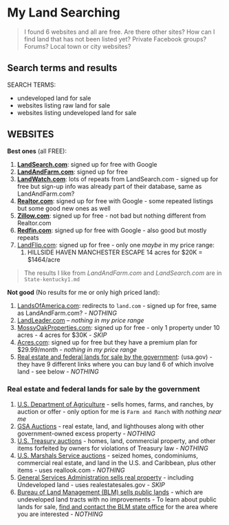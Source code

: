 # My Land Searching

> I found 6 websites and all are free. Are there other sites? How can I find land that has not been listed yet? Private Facebook groups? Forums? Local town or city websites?

## Search terms and results

SEARCH TERMS:

- undeveloped land for sale
- websites listing raw land for sale
- websites listing undeveloped land for sale

## WEBSITES

**Best ones** (all FREE):

1. **[LandSearch.com](https://www.landwatch.com/undeveloped-land)**: signed up for free with Google
2. **[LandAndFarm.com](https://www.landandfarm.com/search/Undeveloped-Land-for-sale/)**: signed up for free
3. **[LandWatch.com](https://www.landwatch.com/undeveloped-land)**: lots of repeats from LandSearch.com - signed up for free but sign-up info was already part of their database, same as LandAndFarm.com?
4. **[Realtor.com](https://www.realtor.com/)**: signed up for free with Google - some repeated listings but some good new ones as well
5. **[Zillow.com](https://www.zillow.com/)**: signed up for free - not bad but nothing different from Realtor.com
6. **[Redfin.com](https://www.redfin.com/state/Kentucky/land)**: signed up for free with Google - also good but mostly repeats
7. [LandFlip.com](https://www.landflip.com/land-for-sale/undeveloped-keyword): signed up for free - only one _maybe_ in my price range:
   1. HILLSIDE HAVEN MANCHESTER ESCAPE 14 acres for $20K = $1464/acre

> The results I like from _LandAndFarm.com_ and _LandSearch.com_ are in `State-kentucky1.md`

**Not good** (No results for me or only high priced land):

1. [LandsOfAmerica.com](https://www.landsofamerica.com/United-States/undeveloped-land/): redirects to `land.com` - signed up for free, same as LandAndFarm.com? - _NOTHING_
2. [LandLeader.com](https://www.landleader.com/land-for-sale/undeveloped) – _nothing in my price range_
3. [MossyOakProperties.com](https://www.mossyoakproperties.com/land-for-sale/undeveloped/): signed up for free - only 1 property under 10 acres - 4 acres for $30K - _SKIP_
4. [Acres.com](https://www.acres.com/): signed up for free but they have a premium plan for $29.99/month - _nothing in my price range_
5. [Real estate and federal lands for sale by the government](https://www.usa.gov/real-estate-sales): (usa.gov) - they have 9 different links where you can buy land 6 of which involve land - see below - _NOTHING_

### Real estate and federal lands for sale by the government

1. [U.S. Department of Agriculture](https://properties.sc.egov.usda.gov/resales/public/home) - sells homes, farms, and ranches, by auction or offer - only option for me is `Farm and Ranch` with _nothing near me_
2. [GSA Auctions](https://realestatesales.gov/) - real estate, land, and lighthouses along with other government-owned excess property - _NOTHING_
3. [U.S. Treasury auctions](https://home.treasury.gov/services/treasury-auctions) - homes, land, commercial property, and other items forfeited by owners for violations of Treasury law - _NOTHING_
4. [U.S. Marshals Service auctions](https://www.usmarshals.gov/what-we-do/asset-forfeiture) - seized homes, condominiums, commercial real estate, and land in the U.S. and Caribbean, plus other items - uses reallook.com - _NOTHING_
5. [General Services Administration sells real property](https://www.gsa.gov/real-estate/real-estate-services/real-property-utilization-disposal) - including Undeveloped land - uses realestatesales.gov - _SKIP_
6. [Bureau of Land Management (BLM) sells public lands](https://www.blm.gov/programs/lands-and-realty/sales-and-exchanges) - which are undeveloped land tracts with no improvements - To learn about public lands for sale, [find and contact the BLM state office](https://www.blm.gov/office/national-office) for the area where you are interested - _NOTHING_
